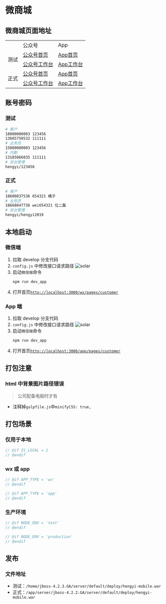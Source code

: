 # 微商城

## 微商城页面地址

<table>
  <tr>
    <td></td>
    <td>公众号</td>
    <td>App</td>
  </tr>
  <tr>
    <td rowspan="2">测试</td>
    <td><a target="_blank" href="http://weisc.hengyi.com/hengyi-mobile/wx/pages/customer/">公众号首页</a></td>
    <td><a target="_blank" href="http://weisc.hengyi.com/hengyi-mobile/app/pages/customer/">App首页</a></td>
  </tr>
  <tr>
    <td><a target="_blank" href="http://weisc.hengyi.com/hengyi-mobile/wx/pages/salesman/workbench.html">公众号工作台</a></td>
    <td><a target="_blank" href="http://weisc.hengyi.com/hengyi-mobile/app/pages/salesman/workbench.html">App工作台</a></td>
  </tr>
  <tr>
    <td rowspan="2">正式</td>
    <td><a target="_blank" href="http://wxmall.hengyi.com/hengyi-mobile/wx/pages/customer/">公众号首页</a></td>
    <td><a target="_blank" href="http://wxmall.hengyi.com/hengyi-mobile/app/pages/customer/">App首页</a></td>
  </tr>
  <tr>
    <td><a target="_blank" href="http://wxmall.hengyi.com/hengyi-mobile/wx/pages/salesman/workbench.html">公众号工作台</a></td>
    <td><a target="_blank" href="http://wxmall.hengyi.com/hengyi-mobile/app/pages/salesman/workbench.html">App工作台</a></td>
  </tr>
</table>

## 账号密码

### 测试

```bash
# 客户
18000000003 123456
13685750532 111111
# 业务员
15000000003 123456
# 内勤
13185066035 111111
# 后台管理
hengyi/123456
```

### 正式

```bash
# 客户
18600837536 654321 橘子
# 业务员
18668047736 wei654321 位二磊
# 后台管理
hengyi/hengyi2019
```

## 本地启动

### 微信端

1. 拉取 develop 分支代码
2. `config.js` 中修改接口请求路径
   ![solar](../../../vuepress/docs/.vuepress/images/wsc-config.png)
3. 启动`微信端`命令
   ```bash
   npm run dev_app
   ```
4. 打开首页[`http://localhost:3000/wx/pages/customer`](http://localhost:3000/wx/pages/customer)

### App 端

1. 拉取 develop 分支代码
2. `config.js` 中修改接口请求路径
   ![solar](../../../vuepress/docs/.vuepress/images/wsc-config.png)
3. 启动`微信端`命令
   ```bash
   npm run dev_app
   ```
4. 打开首页[`http://localhost:3000/app/pages/customer`](http://localhost:3000/app/pages/customer)

## 打包注意

### html 中背景图片路径错误

> 公司配备电脑时才有

- 注释掉`gulpfile.js`中`minifyCSS: true,`

## 打包场景

### 仅用于本地

```js
// @if IS_LOCAL = 1
// @endif
```

### wx 或 app

```js
// @if APP_TYPE = 'wx'
// @endif

// @if APP_TYPE = 'app'
// @endif
```

### 生产环境

```js
// @if NODE_ENV = 'test'
// @endif

// @if NODE_ENV = 'production'
// @endif
```

## 发布

### 文件地址

- 测试：`/home/jboss-4.2.3.GA/server/default/deploy/hengyi-mobile.war`
- 正式：`/app/server/jboss-4.2.2.GA/server/default/deploy/hengyi-mobile.war`
